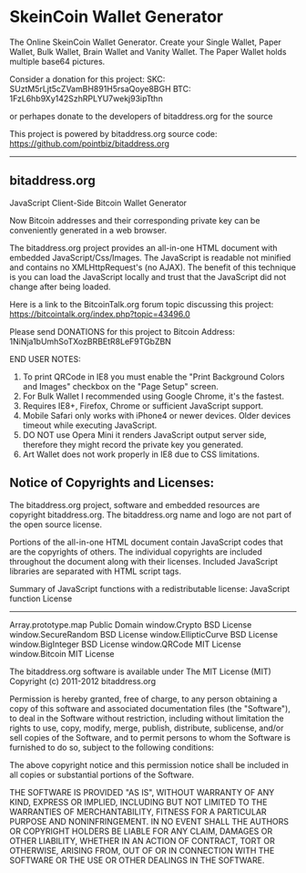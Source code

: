 SkeinCoin Wallet Generator
========================

The Online SkeinCoin Wallet Generator. Create your Single Wallet, Paper Wallet, Bulk Wallet, Brain Wallet and Vanity Wallet. The Paper Wallet holds multiple base64 pictures. 


Consider a donation for this project:
SKC: SUztM5rLjt5cZVamBH891H5rsaQoye8BGH
BTC: 1FzL6hb9Xy142SzhRPLYU7wekj93ipTthn

or perhapes donate to the developers of bitaddress.org for the source

This project is powered by bitaddress.org source code: https://github.com/pointbiz/bitaddress.org

--------------------------------------

bitaddress.org
---------------------------------------
JavaScript Client-Side Bitcoin Wallet Generator

Now Bitcoin addresses and their corresponding private key can be conveniently 
generated in a web browser.

The bitaddress.org project provides an all-in-one HTML document with embedded
JavaScript/Css/Images. The JavaScript is readable not minified and contains no
XMLHttpRequest's (no AJAX). The benefit of this technique is you can load the 
JavaScript locally and trust that the JavaScript did not change after being 
loaded. 

Here is a link to the BitcoinTalk.org forum topic discussing this project:
https://bitcointalk.org/index.php?topic=43496.0


Please send DONATIONS for this project to Bitcoin Address: 
1NiNja1bUmhSoTXozBRBEtR8LeF9TGbZBN


END USER NOTES: 
 1) To print QRCode in IE8 you must enable the "Print Background Colors and 
    Images" checkbox on the "Page Setup" screen.
 2) For Bulk Wallet I recommended using Google Chrome, it's the fastest.
 3) Requires IE8+, Firefox, Chrome or sufficient JavaScript support.
 4) Mobile Safari only works with iPhone4 or newer devices.
    Older devices timeout while executing JavaScript.
 5) DO NOT use Opera Mini it renders JavaScript output server side, therefore
    they might record the private key you generated.
 6) Art Wallet does not work properly in IE8 due to CSS limitations.


Notice of Copyrights and Licenses:
---------------------------------------
The bitaddress.org project, software and embedded resources are copyright bitaddress.org. 
The bitaddress.org name and logo are not part of the open source license.

Portions of the all-in-one HTML document contain JavaScript codes that are the copyrights 
of others. The individual copyrights are included throughout the document along with their 
licenses. Included JavaScript libraries are separated with HTML script tags.

Summary of JavaScript functions with a redistributable license:
JavaScript function  	License
-------------------		--------------
Array.prototype.map		Public Domain
window.Crypto			BSD License
window.SecureRandom		BSD License
window.EllipticCurve		BSD License
window.BigInteger		BSD License
window.QRCode			MIT License
window.Bitcoin			MIT License

The bitaddress.org software is available under The MIT License (MIT)
Copyright (c) 2011-2012 bitaddress.org

Permission is hereby granted, free of charge, to any person obtaining a copy of this 
software and associated documentation files (the "Software"), to deal in the Software 
without restriction, including without limitation the rights to use, copy, modify, 
merge, publish, distribute, sublicense, and/or sell copies of the Software, and to 
permit persons to whom the Software is furnished to do so, subject to the following 
conditions:

The above copyright notice and this permission notice shall be included in all copies 
or substantial portions of the Software.

THE SOFTWARE IS PROVIDED "AS IS", WITHOUT WARRANTY OF ANY KIND, EXPRESS OR IMPLIED, 
INCLUDING BUT NOT LIMITED TO THE WARRANTIES OF MERCHANTABILITY, FITNESS FOR A 
PARTICULAR PURPOSE AND NONINFRINGEMENT. IN NO EVENT SHALL THE AUTHORS OR COPYRIGHT 
HOLDERS BE LIABLE FOR ANY CLAIM, DAMAGES OR OTHER LIABILITY, WHETHER IN AN ACTION 
OF CONTRACT, TORT OR OTHERWISE, ARISING FROM, OUT OF OR IN CONNECTION WITH THE 
SOFTWARE OR THE USE OR OTHER DEALINGS IN THE SOFTWARE.
